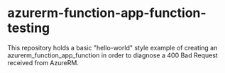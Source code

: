 # azurerm-function-app-function-testing

This repository holds a basic "hello-world" style example of creating an azurerm_function_app_function in order to diagnose a 400 Bad Request received from AzureRM.